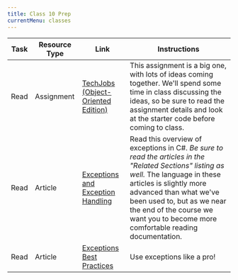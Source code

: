 ```yaml
---
title: Class 10 Prep
currentMenu: classes
---
```


Task | Resource Type | Link | Instructions
|----|---------------|------|-------------|
Read | Assignment | [TechJobs (Object-Oriented Edition)](../../assignments/techjobs-oo/) | This assignment is a big one, with lots of ideas coming together. We'll spend some time in class discussing the ideas, so be sure to read the assignment details and look at the starter code before coming to class.
Read | Article | [Exceptions and Exception Handling](https://msdn.microsoft.com/en-us/library/ms173160.aspx) | Read this overview of exceptions in C#. *Be sure to read the articles in the "Related Sections" listing as well.* The language in these articles is slightly more advanced than what we've been used to, but as we near the end of the course we want you to become more comfortable reading documentation.
Read | Article | <a href="https://github.com/LaunchCodeEducation/cheatsheets/blob/master/exceptions-best-practices/README.md">Exceptions Best Practices</a> | Use exceptions like a pro!
